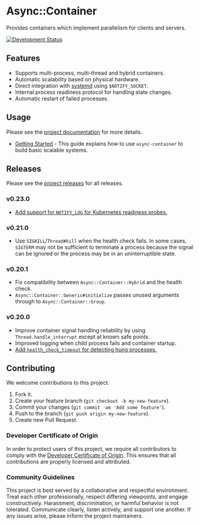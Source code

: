 # Async::Container

Provides containers which implement parallelism for clients and servers.

[![Development Status](https://github.com/socketry/async-container/workflows/Test/badge.svg)](https://github.com/socketry/async-container/actions?workflow=Test)

## Features

  - Supports multi-process, multi-thread and hybrid containers.
  - Automatic scalability based on physical hardware.
  - Direct integration with [systemd](https://www.freedesktop.org/software/systemd/man/sd_notify.html) using `$NOTIFY_SOCKET`.
  - Internal process readiness protocol for handling state changes.
  - Automatic restart of failed processes.

## Usage

Please see the [project documentation](https://socketry.github.io/async-container/) for more details.

  - [Getting Started](https://socketry.github.io/async-container/guides/getting-started/index) - This guide explains how to use `async-container` to build basic scalable systems.

## Releases

Please see the [project releases](https://socketry.github.io/async-container/releases/index) for all releases.

### v0.23.0

  - [Add support for `NOTIFY_LOG` for Kubernetes readiness probes.](https://socketry.github.io/async-container/releases/index#add-support-for-notify_log-for-kubernetes-readiness-probes.)

### v0.21.0

  - Use `SIGKILL`/`Thread#kill` when the health check fails. In some cases, `SIGTERM` may not be sufficient to terminate a process because the signal can be ignored or the process may be in an uninterruptible state.

### v0.20.1

  - Fix compatibility between <code class="language-ruby">Async::Container::Hybrid</code> and the health check.
  - <code class="language-ruby">Async::Container::Generic\#initialize</code> passes unused arguments through to <code class="language-ruby">Async::Container::Group</code>.

### v0.20.0

  - Improve container signal handling reliability by using `Thread.handle_interrupt` except at known safe points.
  - Improved logging when child process fails and container startup.
  - [Add `health_check_timeout` for detecting hung processes.](https://socketry.github.io/async-container/releases/index#add-health_check_timeout-for-detecting-hung-processes.)

## Contributing

We welcome contributions to this project.

1.  Fork it.
2.  Create your feature branch (`git checkout -b my-new-feature`).
3.  Commit your changes (`git commit -am 'Add some feature'`).
4.  Push to the branch (`git push origin my-new-feature`).
5.  Create new Pull Request.

### Developer Certificate of Origin

In order to protect users of this project, we require all contributors to comply with the [Developer Certificate of Origin](https://developercertificate.org/). This ensures that all contributions are properly licensed and attributed.

### Community Guidelines

This project is best served by a collaborative and respectful environment. Treat each other professionally, respect differing viewpoints, and engage constructively. Harassment, discrimination, or harmful behavior is not tolerated. Communicate clearly, listen actively, and support one another. If any issues arise, please inform the project maintainers.
